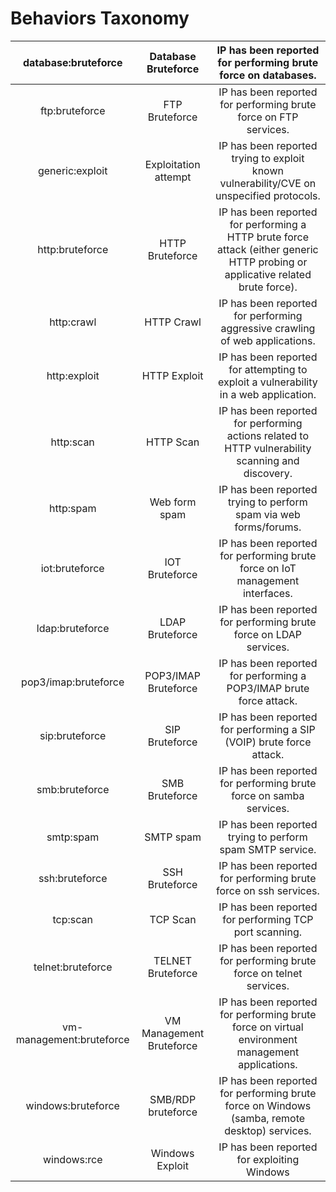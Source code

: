 
Behaviors Taxonomy
==================
  

|database:bruteforce|Database Bruteforce|IP has been reported for performing brute force on databases.|
| :---: | :---: | :---: |
|ftp:bruteforce|FTP Bruteforce|IP has been reported for performing brute force on FTP services.|
|generic:exploit|Exploitation attempt|IP has been reported trying to exploit known vulnerability/CVE on unspecified protocols.|
|http:bruteforce|HTTP Bruteforce|IP has been reported for performing a HTTP brute force attack (either generic HTTP probing or applicative related brute force).|
|http:crawl|HTTP Crawl|IP has been reported for performing aggressive crawling of web applications.|
|http:exploit|HTTP Exploit|IP has been reported for attempting to exploit a vulnerability in a web application.|
|http:scan|HTTP Scan|IP has been reported for performing actions related to HTTP vulnerability scanning and discovery.|
|http:spam|Web form spam|IP has been reported trying to perform spam via web forms/forums.|
|iot:bruteforce|IOT Bruteforce|IP has been reported for performing brute force on IoT management interfaces.|
|ldap:bruteforce|LDAP Bruteforce|IP has been reported for performing brute force on LDAP services.|
|pop3/imap:bruteforce|POP3/IMAP Bruteforce|IP has been reported for performing a POP3/IMAP brute force attack.|
|sip:bruteforce|SIP Bruteforce|IP has been reported for performing a SIP (VOIP) brute force attack.|
|smb:bruteforce|SMB Bruteforce|IP has been reported for performing brute force on samba services.|
|smtp:spam|SMTP spam|IP has been reported trying to perform spam SMTP service.|
|ssh:bruteforce|SSH Bruteforce|IP has been reported for performing brute force on ssh services.|
|tcp:scan|TCP Scan|IP has been reported for performing TCP port scanning.|
|telnet:bruteforce|TELNET Bruteforce|IP has been reported for performing brute force on telnet services.|
|vm-management:bruteforce|VM Management Bruteforce|IP has been reported for performing brute force on virtual environment management applications.|
|windows:bruteforce|SMB/RDP bruteforce|IP has been reported for performing brute force on Windows (samba, remote desktop) services.|
|windows:rce|Windows Exploit|IP has been reported for exploiting Windows|
